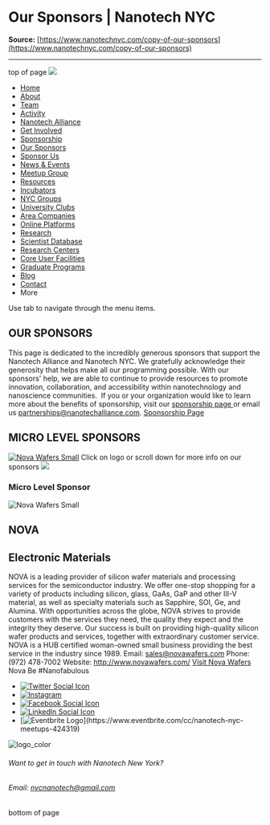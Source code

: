 # Our Sponsors | Nanotech NYC

**Source:** [https://www.nanotechnyc.com/copy-of-our-sponsors](https://www.nanotechnyc.com/copy-of-our-sponsors)

---

top of page
[![](https://static.wixstatic.com/media/08758d_7d20c73eab55413cb85b9725de9dddc7~/v1/fill/w_160,h_44,al_c,q_85,usm_0.66_1.00_0.01,enc_avif,quality_auto/)](https://www.nanotechnyc.com)
* [Home](https://www.nanotechnyc.com)
* [About](https://www.nanotechnyc.com/about)
* [Team](https://www.nanotechnyc.com/team)
* [Activity](https://www.nanotechnyc.com/activity)
* [Nanotech Alliance](https://www.nanotechnyc.com/nanotech-alliance)
* [Get Involved](https://www.nanotechnyc.com/get-involved)
* [Sponsorship](https://www.nanotechnyc.com/copy-of-sponsorship)
* [Our Sponsors](https://www.nanotechnyc.com/copy-of-our-sponsors)
* [Sponsor Us](https://www.nanotechnyc.com/sponsor)
* [News & Events](https://www.nanotechnyc.com/newsevents)
* [Meetup Group](https://www.nanotechnyc.com/meetup-group)
* [Resources](https://www.nanotechnyc.com/resources)
* [Incubators](https://www.nanotechnyc.com/incubators)
* [NYC Groups](https://www.nanotechnyc.com/nyc-groups)
* [University Clubs](https://www.nanotechnyc.com/university-clubs)
* [Area Companies](https://www.nanotechnyc.com/nyc-area-companies)
* [Online Platforms](https://www.nanotechnyc.com/online-platforms)
* [Research](https://www.nanotechnyc.com/nyc-research)
* [Scientist Database](https://www.nanotechnyc.com/scientistdatabase)
* [Research Centers](https://www.nanotechnyc.com/research-centers)
* [Core User Facilities](https://www.nanotechnyc.com/coreuserfacilities)
* [Graduate Programs](https://www.nanotechnyc.com/graduateprograms)
* [Blog](https://www.nanotechnyc.com/blog)
* [Contact](https://www.nanotechnyc.com/contact)
* More

Use tab to navigate through the menu items.
## OUR SPONSORS

This page is dedicated to the incredibly generous sponsors that support the Nanotech Alliance and Nanotech NYC. We gratefully acknowledge their generosity that helps make all our programming possible. With our sponsors' help, we are able to continue to provide resources to promote innovation, collaboration, and accessibility within nanotechnology and nanoscience communities.
​
If you or your organization would like to learn more about the benefits of sponsorship, visit our [sponsorship page ](https://www.nanotechnyc.com)or email us partnerships@nanotechalliance.com.
[Sponsorship Page](https://www.nanotechnyc.com/sponsor)
## MICRO LEVEL SPONSORS
[![Nova Wafers Small ](https://static.wixstatic.com/media/08758d_76de9a19a6774c98ac74b6bfee6f8ac0~/v1/fill/w_330,h_166,al_c,q_85,usm_0.66_1.00_0.01,enc_avif,quality_auto/Nova%20Wafers%20Small%)](https://www.nanotechnyc.com/copy-of-our-sponsors)
Click on logo or scroll down for more info on our sponsors 
![](https://static.wixstatic.com/media/08758d_971b36d6b69a4b2a962a4cd63bf7ae9f~/v1/fill/w_432,h_814,al_c,q_80,usm_0.66_1.00_0.01,enc_avif,quality_auto/08758d_971b36d6b69a4b2a962a4cd63bf7ae9f~)
### Micro Level Sponsor
![Nova Wafers Small ](https://static.wixstatic.com/media/08758d_76de9a19a6774c98ac74b6bfee6f8ac0~/v1/fill/w_382,h_192,al_c,q_85,usm_0.66_1.00_0.01,enc_avif,quality_auto/Nova%20Wafers%20Small%)
## NOVA
## Electronic Materials

NOVA is a leading provider of silicon wafer materials and processing services for the semiconductor industry. We offer one-stop shopping for a variety of products including silicon, glass, GaAs, GaP and other III-V material, as well as specialty materials such as Sapphire, SOI, Ge, and Alumina. With opportunities across the globe, NOVA strives to provide customers with the services they need, the quality they expect and the integrity they deserve.
Our success is built on providing high-quality silicon wafer products and services, together with extraordinary customer service. NOVA is a HUB certified woman-owned small business providing the best service in the industry since 1989.
Email: sales@novawafers.com
Phone: (972) 478-7002
Website: <http://www.novawafers.com/>
[Visit Nova Wafers](http://www.novawafers.com/)
Nova
Be #Nanofabulous 
* [![Twitter Social Icon](https://static.wixstatic.com/media//v1/fill/w_54,h_54,al_c,q_85,usm_0.66_1.00_0.01,enc_avif,quality_auto/)](https://twitter.com/NanotechNyc)
* [![Instagram](https://static.wixstatic.com/media//v1/fill/w_54,h_54,al_c,q_85,usm_0.66_1.00_0.01,enc_avif,quality_auto/)](https://www.instagram.com/nanotechnyc/)
* [![Facebook Social Icon](https://static.wixstatic.com/media//v1/fill/w_54,h_54,al_c,q_85,usm_0.66_1.00_0.01,enc_avif,quality_auto/)](https://www.facebook.com/nanotechnyc)
* [![LinkedIn Social Icon](https://static.wixstatic.com/media//v1/fill/w_54,h_54,al_c,q_85,usm_0.66_1.00_0.01,enc_avif,quality_auto/)](https://www.linkedin.com/groups/8780846/)
* [![Eventbrite Logo](https://static.wixstatic.com/media/08758d_75b6daeef3bc494cb920f81e048cb219~/v1/fill/w_54,h_54,al_c,q_85,usm_0.66_1.00_0.01,enc_avif,quality_auto/08758d_75b6daeef3bc494cb920f81e048cb219~)](https://www.eventbrite.com/cc/nanotech-nyc-meetups-424319)

![logo_color ](https://static.wixstatic.com/media/08758d_c84849ec3f6a4cf69d3dee3ba6a67d0d~/v1/fill/w_101,h_51,al_c,q_85,usm_0.66_1.00_0.01,enc_avif,quality_auto/logo_color%)
###### Want to get in touch with Nanotech New York?
###### Email: nycnanotech@gmail.com
bottom of page